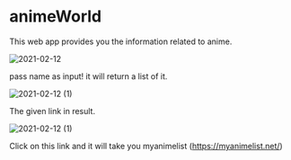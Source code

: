 # animeWorld

This web app provides you the information related to anime. 


![2021-02-12](https://user-images.githubusercontent.com/72956186/107772750-a78a1880-6d62-11eb-9a3f-7e86796b8252.png)

pass name as input! 
it will return a list of it.

![2021-02-12 (1)](https://user-images.githubusercontent.com/72956186/107773002-0354a180-6d63-11eb-83cc-5edf96019f99.png)

The given link in result.

![2021-02-12 (1)](https://user-images.githubusercontent.com/72956186/107774009-790d3d00-6d64-11eb-9e34-3a534ef4a3a0.png)



Click on this link and it will take you myanimelist   (https://myanimelist.net/) 
